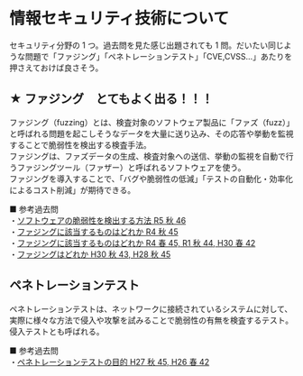 # 情報セキュリティ技術について

セキュリティ分野の 1 つ。過去問を見た感じ出題されても 1 問。だいたい同じような問題で「ファジング」「ペネトレーションテスト」「CVE,CVSS...」あたりを押さえておけば良さそう。

## ★ ファジング　とてもよく出る！！！

ファジング（fuzzing）とは、検査対象のソフトウェア製品に「ファズ（fuzz）」と呼ばれる問題を起こしそうなデータを大量に送り込み、その応答や挙動を監視することで脆弱性を検出する検査手法。  
ファジングは、ファズデータの生成、検査対象への送信、挙動の監視を自動で行うファジングツール（ファザー）と呼ばれるソフトウェアを使う。  
ファジングを導入することで、「バグや脆弱性の低減」「テストの自動化・効率化によるコスト削減」が期待できる。

■ 参考過去問  
・[ソフトウェアの脆弱性を検出する方法 R5 秋 46](https://www.ap-siken.com/kakomon/05_aki/q46.html)  
・[ファジングに該当するものはどれか R4 秋 45](http://ap-siken.com/kakomon/04_aki/q45.html)  
・[ファジングに該当するものはどれか R4 春 45, R1 秋 44, H30 春 42](https://www.ap-siken.com/kakomon/04_haru/q45.html)  
・[ファジングはどれか H30 秋 43, H28 秋 45](https://www.ap-siken.com/kakomon/30_aki/q43.html)

## ペネトレーションテスト

ペネトレーションテストは、ネットワークに接続されているシステムに対して、実際に様々な方法で侵入や攻撃を試みることで脆弱性の有無を検査するテスト。侵入テストとも呼ばれる。

■ 参考過去問  
・[ペネトレーションテストの目的 H27 秋 45, H26 春 42](https://www.ap-siken.com/kakomon/27_aki/q45.html)

